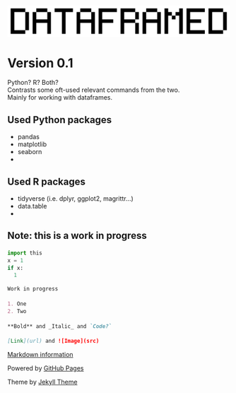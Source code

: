 ![Logo](https://raw.githubusercontent.com/DNAbased/DataFramed/master/images/dfed_10.png)

# Version 0.1

Python? R? Both?<br>
Contrasts some oft-used relevant commands from the two.<br>
Mainly for working with dataframes.

## Used Python packages
- pandas
- matplotlib
- seaborn
- 

## Used R packages
- tidyverse (i.e. dplyr, ggplot2, magrittr...)
- data.table
- 

## Note: this is a work in progress

```python
import this
x = 1
if x:
  1
```

```markdown
Work in progress

1. One
2. Two

**Bold** and _Italic_ and `Code?`

[Link](url) and ![Image](src)
```

[Markdown information](https://guides.github.com/features/mastering-markdown/)

Powered by [GitHub Pages](https://help.github.com/categories/github-pages-basics/)

Theme by [Jekyll Theme](https://jekyllrb.com/)

[comment]: # (Comment test)
